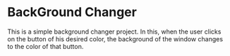 # BackGround Changer

This is a simple background changer project.
In this, when the user clicks on the button of his desired color, the background of the window changes to the color of that button.
